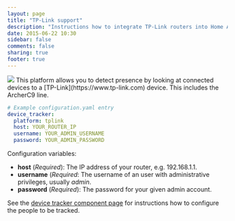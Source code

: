 ```yaml
---
layout: page
title: "TP-Link support"
description: "Instructions how to integrate TP-Link routers into Home Assistant."
date: 2015-06-22 10:30
sidebar: false
comments: false
sharing: true
footer: true
---
```


<img src='/images/supported_brands/tp-link.png' class='brand pull-right' />
This platform allows you to detect presence by looking at connected devices to a [TP-Link](https://www.tp-link.com) device. This includes the ArcherC9 line.

```yaml
# Example configuration.yaml entry
device_tracker:
  platform: tplink
  host: YOUR_ROUTER_IP
  username: YOUR_ADMIN_USERNAME
  password: YOUR_ADMIN_PASSWORD
```

Configuration variables:

- **host** (*Required*): The IP address of your router, e.g. 192.168.1.1.
- **username** (*Required*: The username of an user with administrative privileges, usually *admin*.
- **password** (*Required*): The password for your given admin account.


See the [device tracker component page](/components/device_tracker.html) for instructions how to configure the people to be tracked.

